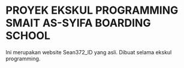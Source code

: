 # PROYEK EKSKUL PROGRAMMING SMAIT AS-SYIFA BOARDING SCHOOL

Ini merupakan website Sean372_ID yang asli. Dibuat selama ekskul programming.